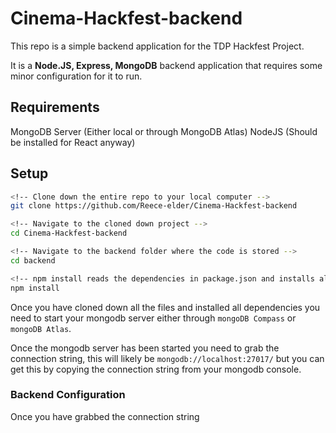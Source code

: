 # Cinema-Hackfest-backend

This repo is a simple backend application for the TDP Hackfest Project. 

It is a __Node.JS, Express, MongoDB__ backend application that requires some minor configuration for it to run. 

## Requirements

MongoDB Server (Either local or through MongoDB Atlas) 
NodeJS (Should be installed for React anyway) 

## Setup

``` bash
<!-- Clone down the entire repo to your local computer -->
git clone https://github.com/Reece-elder/Cinema-Hackfest-backend

<!-- Navigate to the cloned down project -->
cd Cinema-Hackfest-backend

<!-- Navigate to the backend folder where the code is stored -->
cd backend

<!-- npm install reads the dependencies in package.json and installs all the node modules needed -->
npm install

```

Once you have cloned down all the files and installed all dependencies you need to start your mongodb server either through `mongoDB Compass` or `mongoDB Atlas`. 

Once the mongodb server has been started you need to grab the connection string, this will likely be `mongodb://localhost:27017/` but you can get this by copying the connection string from your mongodb console. 


### Backend Configuration 

Once you have grabbed the connection string  
